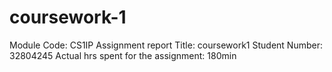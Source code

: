# coursework-1
Module Code: CS1IP
Assignment report Title: coursework1
Student Number: 32804245
Actual hrs spent for the assignment: 180min
